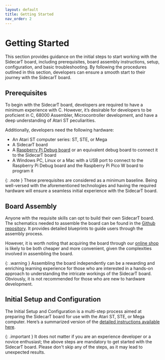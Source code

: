 ```yaml
---
layout: default
title: Getting Started
nav_order: 2
---
```


# Getting Started
This section provides guidance on the initial steps to start working with the SidecarT board, including prerequisites, board assembly instructions, setup, configuration, and basic troubleshooting. By following the procedures outlined in this section, developers can ensure a smooth start to their journey with the SidecarT board.

## Prerequisites
To begin with the SidecarT board, developers are required to have a minimum experience with C. However, it’s desirable for developers to be proficient in C, 68000 Assembler, Microcontroller development, and have a deep understanding of Atari ST peculiarities. 

Additionally, developers need the following hardware:
- An Atari ST computer series: ST, STE, or Mega
- A SidecarT board
- A [Raspberry Pi Debug board](https://www.raspberrypi.com/documentation/microcontrollers/debug-probe.html) or an equivalent debug board to connect it to the SidecarT board
- A Windows PC, Linux or a Mac with a USB port to connect to the Raspberry Pi Debug board and the Raspberry Pi Pico W board to program it

{: .note }
These prerequisites are considered as a minimum baseline. Being well-versed with the aforementioned technologies and having the required hardware will ensure a seamless initial experience with the SidecarT board.

## Board Assembly
Anyone with the requisite skills can opt to build their own SidecarT board. The schematics needed to assemble the board can be found in the [Github repository](https://github.com/diegoparrilla/atarist-sidecart-raspberry-pico/tree/main/schematics). It provides detailed blueprints to guide users through the assembly process.

However, it is worth noting that acquiring the board through our [online shop](<Insert Shop URL here>) is likely to be both cheaper and more convenient, given the complexities involved in assembling the board.

{: .warning }
Assembling the board independently can be a rewarding and enriching learning experience for those who are interested in a hands-on approach to understanding the intricate workings of the SidecarT board. Obviously, it is not recommended for those who are new to hardware development.

## Initial Setup and Configuration
The Initial Setup and Configuration is a multi-step process aimed at preparing the SidecarT board for use with the Atari ST, STE, or Mega computer. Here’s a summarized version of the [detailed instructions available here](https://sidecart.xyz/quickstart).

{: .important }
It does not matter if you are an experience developer or a novice enthusiast; the above steps are mandatory to get started with the SidecarT board. Please don't skip any of the steps, as it may lead to unexpected results.


